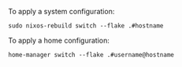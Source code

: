 To apply a system configuration:

    sudo nixos-rebuild switch --flake .#hostname

To apply a home configuration:

    home-manager switch --flake .#username@hostname
